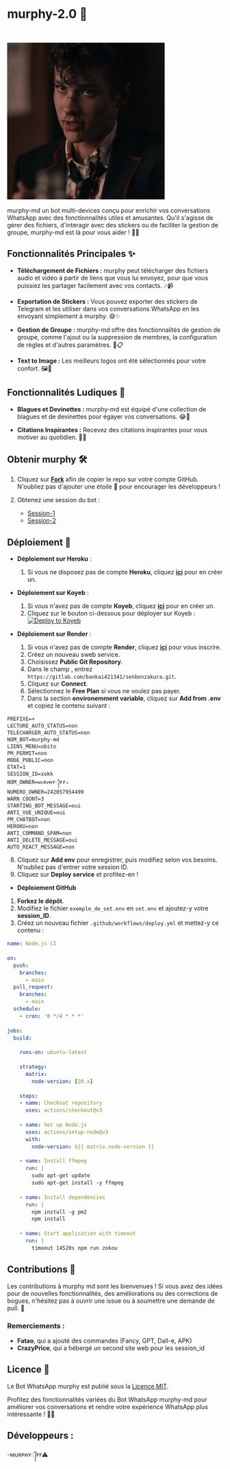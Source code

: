 <p align="center"><h1>murphy-2.0 🚀</h1><br> </p>

![banner](murphy.jpg)

murphy-md un bot multi-devices conçu pour enrichir vos conversations WhatsApp avec des fonctionnalités utiles et amusantes. Qu'il s'agisse de gérer des fichiers, d'interagir avec des stickers ou de faciliter la gestion de groupe, murphy-md est là pour vous aider ! 🎉💬

## Fonctionnalités Principales ✨

- **Téléchargement de Fichiers :** murphy peut télécharger des fichiers audio et vidéo à partir de liens que vous lui envoyez, pour que vous puissiez les partager facilement avec vos contacts. 🎶📹

- **Exportation de Stickers :** Vous pouvez exporter des stickers de Telegram et les utiliser dans vos conversations WhatsApp en les envoyant simplement à murphy. 😄✨

- **Gestion de Groupe :** murphy-md offre des fonctionnalités de gestion de groupe, comme l'ajout ou la suppression de membres, la configuration de règles et d'autres paramètres. 👥📋

- **Text to Image :** Les meilleurs logos ont été sélectionnés pour votre confort. 🖼️🎨

## Fonctionnalités Ludiques 🎉

- **Blagues et Devinettes :** murphy-md est équipé d'une collection de blagues et de devinettes pour égayer vos conversations. 😂🤔

- **Citations Inspirantes :** Recevez des citations inspirantes pour vous motiver au quotidien. 💪🌟

## Obtenir murphy 🛠️

1. Cliquez sur **[Fork](https://github.com/mikaelsonangel844/-_-//fork)** afin de copier le repo sur votre compte GitHub. N'oubliez pas d'ajouter une étoile 🌟 pour encourager les développeurs !

2. Obtenez une session du bot :  
   - [Session-1](https://zkscan.onrender.com)  
   - [Session-2](https://zokouscan-din3.onrender.com)

## Déploiement 🚀

- **Déploiement sur Heroku** :
  1. Si vous ne disposez pas de compte **Heroku**, cliquez [**ici**](https://id.heroku.com/login) pour en créer un.

- **Déploiement sur Koyeb** :
  1. Si vous n'avez pas de compte **Koyeb**, cliquez [**ici**](https://dashboard.koyeb.com/signup) pour en créer un.
  2. Cliquez sur le bouton ci-dessous pour déployer sur Koyeb :<br>
     [![Deploy to Koyeb](https://www.koyeb.com/static/images/deploy/button.svg)](https://app.koyeb.com/deploy?name=zokouvf&type=docker&image=docker.io%2Fluffy077%2Fzokouvf%3Alatest&env%5BPREFIXE%5D=.&env%5BLECTURE_AUTO_STATUS%5D=oui&env%5BTELECHARGER_AUTO_STATUS%5D=oui&env%5BNOM_BOT%5D=Zokou-MD&env%5BLIENS_MENU%5D=https%3A%2F%2Fwallpapercave.com%2Fuwp%2Fuwp3943464.jpeg&env%5BPM_PERMIT%5D=non&env%5BMODE_PUBLIC%5D=oui&env%5BETAT%5D=1&env%5BSESSION_ID%5D=mettez+votre+session&env%5BNOM_OWNER%5D=Djalega%2B%2B&env%5BNUMERO_OWNER%5D=22891733300&env%5BWARN_COUNT%5D=3&env%5BSTARTING_BOT_MESSAGE%5D=oui&env%5BANTI_VUE_UNIQUE%5D=oui&env%5BPM_CHATBOT%5D=non&env%5BHEROKU%5D=non&env%5BDATABASE_URL%5D=mettez+une+database&env%5BANTI_COMMAND_SPAM%5D=non&ports=8000%3Bhttp%3B%2F)

- **Déploiement sur Render** :
  1. Si vous n'avez pas de compte **Render**, cliquez [**ici**](https://dashboard.render.com) pour vous inscrire.
  2. Créez un nouveau sweb service.  
  3. Choisissez **Public Git Repository**.  
  4. Dans le champ , entrez `https://gitlab.com/bankai421341/senbonzakura.git`.
  5. Cliquez sur **Connect**.  
  6. Sélectionnez le **Free Plan** si vous ne voulez pas payer.  
  7. Dans la section **environemment variable**, cliquez sur **Add from .env** et copiez le contenu suivant :

```env
PREFIXE=+
LECTURE_AUTO_STATUS=non
TELECHARGER_AUTO_STATUS=non
NOM_BOT=murphy-md
LIENS_MENU=obito
PM_PERMIT=non
MODE_PUBLIC=non
ETAT=1
SESSION_ID=zokk
NOM_OWNER=ᴍᴜʀᴘʜʏ᭄ғғ⚠️
NUMERO_OWNER=242057954499
WARN_COUNT=3
STARTING_BOT_MESSAGE=oui
ANTI_VUE_UNIQUE=oui
PM_CHATBOT=non
HEROKU=non
ANTI_COMMAND_SPAM=non
ANTI_DELETE_MESSAGE=oui
AUTO_REACT_MESSAGE=non
```

  8. Cliquez sur **Add env** pour enregistrer, puis modifiez selon vos besoins. N'oubliez pas d'entrer votre session ID.  
  9. Cliquez sur **Deploy service** et profitez-en !


 - **Déploiement GitHub**

  1. **Forkez le dépôt**.
  2. Modifiez le fichier `exemple_de_set.env` en `set.env` et ajoutez-y votre **session_ID**.
  3. Créez un nouveau fichier `.github/workflows/deploy.yml` et mettez-y ce contenu :

```yml
name: Node.js CI

on:
  push:
    branches:
      - main
  pull_request:
    branches:
      - main
  schedule:
    - cron: '0 */4 * * *'

jobs:
  build:

    runs-on: ubuntu-latest

    strategy:
      matrix:
        node-version: [20.x]

    steps:
    - name: Checkout repository
      uses: actions/checkout@v3

    - name: Set up Node.js
      uses: actions/setup-node@v3
      with:
        node-version: ${{ matrix.node-version }}

    - name: Install ffmpeg
      run: |
        sudo apt-get update
        sudo apt-get install -y ffmpeg

    - name: Install dependencies
      run: |
        npm install -g pm2
        npm install

    - name: Start application with timeout
      run: |
        timeout 14520s npm run zokou

```


## Contributions 🤝

Les contributions à murphy md sont les bienvenues ! Si vous avez des idées pour de nouvelles fonctionnalités, des améliorations ou des corrections de bogues, n'hésitez pas à ouvrir une issue ou à soumettre une demande de pull. 🙌

### Remerciements :
- **Fatao**, qui a ajouté des commandes (Fancy, GPT, Dall-e, APK)  
- **CrazyPrice**, qui a hébergé un second site web pour les session_id  

## Licence 📜

Le Bot WhatsApp murphy est publié sous la [Licence MIT](https://opensource.org/licenses/MIT).

Profitez des fonctionnalités variées du Bot WhatsApp murphy-md pour améliorer vos conversations et rendre votre expérience WhatsApp plus intéressante ! 🎊💬

## Développeurs :
-ᴍᴜʀᴘʜʏ᭄ғғ⚠️
